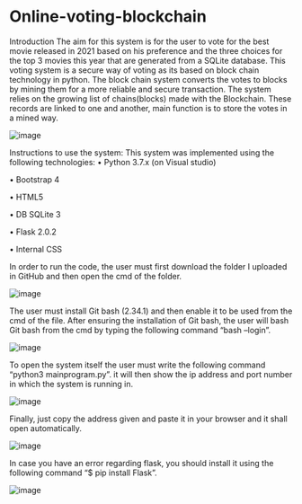 # Online-voting-blockchain
Introduction
The aim for this system is for the user to vote for the best movie released in 2021 based on his preference and the three choices for the top 3 movies this year that are generated from a SQLite database. This voting system is a secure way of voting as its based on block chain technology in python. The block chain system converts the votes to blocks by mining them for a more reliable and secure transaction. The system relies on the growing list of chains(blocks) made with the Blockchain. These records are linked to one and another, main function is to store the votes in a mined way.


![image](https://user-images.githubusercontent.com/74532447/147890233-518c3079-656f-4478-9052-d310785677e5.png)




Instructions to use the system:
This system was implemented using the following technologies:
•	Python 3.7.x (on Visual studio)

•	Bootstrap 4

•	HTML5

•	DB SQLite 3

•	Flask 2.0.2

•	Internal CSS

In order to run the code, the user must first download the folder I uploaded in GitHub and then open the cmd of the folder.


![image](https://user-images.githubusercontent.com/74532447/147890157-364bb74a-13d6-465a-aca5-a5e7df6b8ea6.png)

 
The user must install Git bash (2.34.1) and then enable it to be used from the cmd of the file.
After ensuring the installation of Git bash, the user will bash Git bash from the cmd by typing the following command “bash –login”.


![image](https://user-images.githubusercontent.com/74532447/147890163-55e114b3-ef76-45fe-8e4e-0f3d0c50e0fb.png)

 
To open the system itself the user must write the following command
 “python3 mainprogram.py”. it will then show the ip address and port number in which the system is running in.
 
 
 ![image](https://user-images.githubusercontent.com/74532447/147890168-8e4e9ece-a5ac-4193-8426-e94ed17280bc.png)

 
Finally, just copy the address given and paste it in your browser and it shall open automatically.


![image](https://user-images.githubusercontent.com/74532447/147890173-47325771-0835-4752-896c-c903b3ce619b.png)

 
In case you have an error regarding flask, you should install it using the following command “$ pip install Flask”.


 ![image](https://user-images.githubusercontent.com/74532447/147890176-9d4c7ed0-abe7-4446-97cc-4482efde3563.png)


